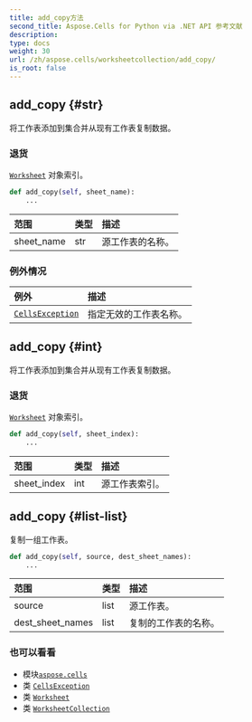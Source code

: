 ```yaml
---
title: add_copy方法
second_title: Aspose.Cells for Python via .NET API 参考文献
description:
type: docs
weight: 30
url: /zh/aspose.cells/worksheetcollection/add_copy/
is_root: false
---
```

##  add_copy {#str}
将工作表添加到集合并从现有工作表复制数据。


### 退货

[`Worksheet`](/cells/python-net/zh/aspose.cells/worksheet) 对象索引。


```python
def add_copy(self, sheet_name):
    ...
```


|范围|类型|描述|
| :- | :- | :- |
| sheet_name | str |源工作表的名称。|
### 例外情况
|例外|描述|
| :- | :- |
| [`CellsException`](/cells/python-net/zh/aspose.cells/cellsexception) |指定无效的工作表名称。|




##  add_copy {#int}
将工作表添加到集合并从现有工作表复制数据。


### 退货

[`Worksheet`](/cells/python-net/zh/aspose.cells/worksheet) 对象索引。


```python
def add_copy(self, sheet_index):
    ...
```


|范围|类型|描述|
| :- | :- | :- |
| sheet_index | int |源工作表索引。|


##  add_copy {#list-list}
复制一组工作表。



```python
def add_copy(self, source, dest_sheet_names):
    ...
```


|范围|类型|描述|
| :- | :- | :- |
| source | list |源工作表。|
| dest_sheet_names | list |复制的工作表的名称。|



### 也可以看看
* 模块[`aspose.cells`](../../)
* 类 [`CellsException`](/cells/python-net/zh/aspose.cells/cellsexception)
* 类 [`Worksheet`](/cells/python-net/zh/aspose.cells/worksheet)
* 类 [`WorksheetCollection`](/cells/python-net/zh/aspose.cells/worksheetcollection)
